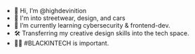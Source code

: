 - 👋 Hi, I’m @highdevinition
- 👀 I'm into streetwear, design, and cars
- 🌱 I’m currently learning cybersecurity & frontend-dev.
- 🛠 Transferring my creative design skills into the tech space.
- ✊🏾 #BLACKINTECH is important.
<!---
highdevinition/highdevinition is a ✨ special ✨ repository because its `README.md` (this file) appears on your GitHub profile.
You can click the Preview link to take a look at your changes.
--->
